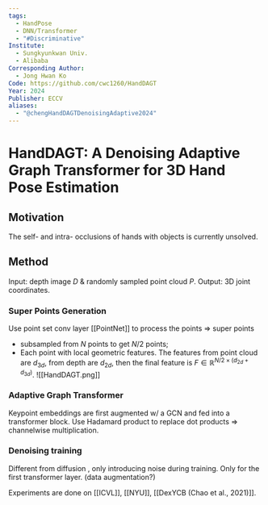 ```yaml
---
tags:
  - HandPose
  - DNN/Transformer
  - "#Discriminative"
Institute:
  - Sungkyunkwan Univ.
  - Alibaba
Corresponding Author:
  - Jong Hwan Ko
Code: https://github.com/cwc1260/HandDAGT
Year: 2024
Publisher: ECCV
aliases:
  - "@chengHandDAGTDenoisingAdaptive2024"
---
```

# HandDAGT: A Denoising Adaptive Graph Transformer for 3D Hand Pose Estimation
## Motivation
The self- and intra- occlusions of hands with objects is currently unsolved.

## Method
Input: depth image $D$ & randomly sampled point cloud $P$.
Output: 3D joint coordinates.
### Super Points Generation
Use point set conv layer [[PointNet]] to process the points => super points
* subsampled from $N$ points to get $N/2$ points;
* Each point with local geometric features.
The features from point cloud are $d_{3d}$, from depth are $d_{2d}$, then the final feature is $F\in\mathbb{R}^{N/2\times (d_{2d} + d_{3d})}$.
![[HandDAGT.png]]
### Adaptive Graph Transformer
Keypoint embeddings are first augmented w/ a GCN and fed into a transformer block.
Use Hadamard product to replace dot products => channelwise multiplication.

### Denoising training
Different from diffusion , only introducing noise during training. Only for the first transformer layer. (data augmentation?)

Experiments are done on [[ICVL]], [[NYU]], [[DexYCB (Chao et al., 2021)]].